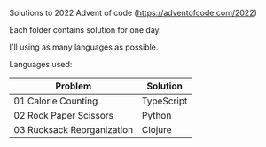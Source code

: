 Solutions to 2022 Advent of code (https://adventofcode.com/2022)

Each folder contains solution for one day.

I'll using as many languages as possible.

Languages used:

| Problem | Solution |
| - | - |
| 01 Calorie Counting | TypeScript |
| 02 Rock Paper Scissors | Python |
| 03 Rucksack Reorganization | Clojure |
